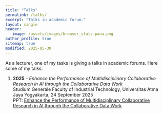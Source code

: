 ```yaml
---
title: "Talks"
permalink: /talks/
excerpt: "Talks in academic forum."
layout: single
header:
   image: /assets/images/browser_stats-pana.png
author_profile: true
sitemap: true
modified: 2025-05-30
---
```


As a lecturer, one of my tasks is giving a talks in academic forums. Here some of my talks.

1. **2025** - *Enhance the Performance of Multidisciplinary Collaborative Research in AI through the Collaborative Data Work* <br />
   Studium Generale Faculty of Industrial Technology, Universitas Atma Jaya Yogyakarta, 24 September 2025  <br />
   PPT: [Enhance the Performance of Multidisciplinary Collaborative Research in AI through the Collaborative Data Work](/assets/slides/Enhance_the_Performance_of_Multidisciplinary_Collaborative_Research_in_AI_through_the_Collaborative_Data_Work.pdf)


